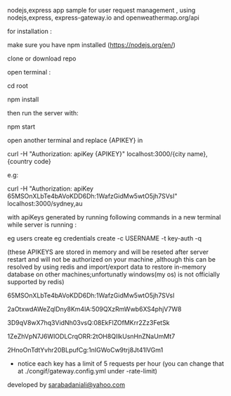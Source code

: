 nodejs,express app sample for user request management , using nodejs,express, express-gateway.io and openweathermap.org/api 

for installation :

make sure you have npm installed (https://nodejs.org/en/)

clone or download repo

open terminal :

cd root

npm install

then run the server with:

npm start



open another terminal and replace {APIKEY} in 


curl -H "Authorization: apiKey {APIKEY}" localhost:3000/{city name},{country code}

e.g:

curl -H "Authorization: apiKey 65MSOnXLbTe4bAVoKDD6Dh:1WafzGidMw5wtO5jh7SVsI" localhost:3000/sydney,au

with apiKeys generated by running following commands in a new terminal while server is running :

eg users create
eg credentials create -c USERNAME -t key-auth -q


(these APIKEYS are stored in memory and will be reseted after server restart and will not be authorized on your machine ,although this can be resolved by using redis
 and import/export data to restore in-memory database on other machines;unfortunatly windows(my os) is not officially supported by redis)

65MSOnXLbTe4bAVoKDD6Dh:1WafzGidMw5wtO5jh7SVsI

2aOtxwdAWeZqlDny8Km4lA:509QXzRmWwb6XS4phjV7W8

3D9qV8wX7hq3VidNh03vsQ:08EkFlZOfMKrr2Zz3FetSk

1ZeZhVpN7J6WIODLCrqORR:2tOH8QIlkUsnHnZNaUmMt7

2HnoOnTdtYvhr20BLpufCg:1nIGWoCw9trj8Jt41lVGm1

* notice each key has a limit of 5 requests per hour 
(you can change that at ./congif/gateway.config.yml under -rate-limit)

developed by sarabadaniali@yahoo.com

